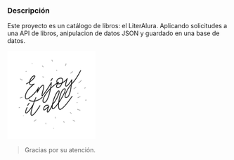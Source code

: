 ### Descripción 


Este proyecto es un catálogo de libros: el LiterAlura. Aplicando solicitudes a una API de libros, anipulacion de datos JSON y guardado en una base de datos.

<img src="https://github.com/Santyazr/Challenge_Oracle2/blob/main/hand-drawn-lettering-enjoy-it-all-vector.jpg" alt="Texto alternativo" width="200" />

> Gracias por su atención.
